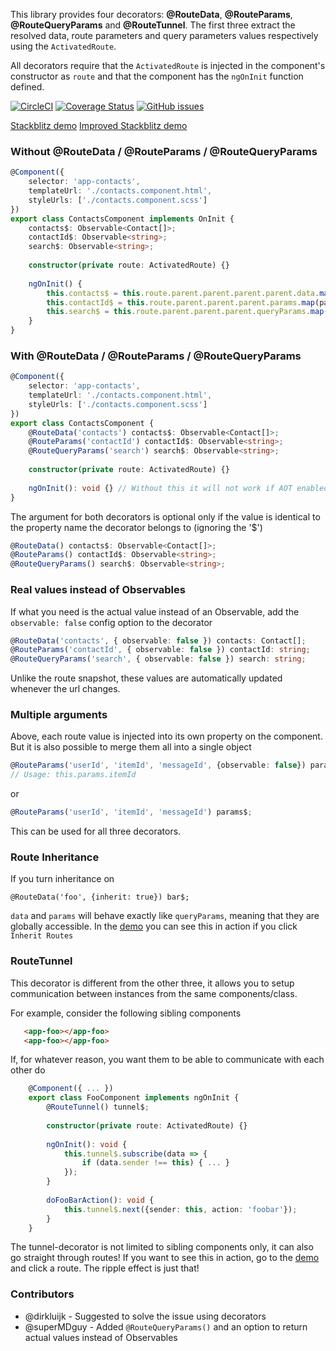 This library provides four decorators: **@RouteData**, **@RouteParams**, **@RouteQueryParams** and **@RouteTunnel**. The first three 
extract the resolved data, route parameters and query parameters values respectively using the `ActivatedRoute`. 

All decorators require that the `ActivatedRoute` is injected in the component's constructor as `route` and
that the component has the `ngOnInit` function defined. 

[![CircleCI](https://circleci.com/gh/scaljeri/angular-route-xxl.svg?style=svg)](https://circleci.com/gh/scaljeri/angular-route-xxl)
[![Coverage Status](https://coveralls.io/repos/github/scaljeri/angular-route-xxl/badge.svg?branch=multiple-values)](https://coveralls.io/github/scaljeri/angular-route-xxl?branch=multiple-values)
[![GitHub issues](https://img.shields.io/github/issues/scaljeri/angular-route-xxl.svg?style=plastic)](https://github.com/scaljeri/angular-route-xxl/issues)

[Stackblitz demo](https://stackblitz.com/edit/angular-dtexzt)
[Improved Stackblitz demo](https://stackblitz.com/edit/angular-route-xxl?file=app%2Ffoo-bar%2Ffoo-bar.component.ts)

### Without @RouteData / @RouteParams / @RouteQueryParams

```typescript
@Component({
    selector: 'app-contacts',
    templateUrl: './contacts.component.html',
    styleUrls: ['./contacts.component.scss']
})
export class ContactsComponent implements OnInit {
    contacts$: Observable<Contact[]>;
    contactId$: Observable<string>;
    search$: Observable<string>;
    
    constructor(private route: ActivatedRoute) {}
    
    ngOnInit() {
        this.contacts$ = this.route.parent.parent.parent.parent.data.map(data => data['contacts']);
        this.contactId$ = this.route.parent.parent.parent.params.map(params => params['contactId']);
        this.search$ = this.route.parent.parent.parent.queryParams.map(queryParams => queryParams['search']);
    }
}
```

### With @RouteData / @RouteParams / @RouteQueryParams

```typescript
@Component({
    selector: 'app-contacts',
    templateUrl: './contacts.component.html',
    styleUrls: ['./contacts.component.scss']
})
export class ContactsComponent {
    @RouteData('contacts') contacts$: Observable<Contact[]>;
    @RouteParams('contactId') contactId$: Observable<string>;
    @RouteQueryParams('search') search$: Observable<string>;
    
    constructor(private route: ActivatedRoute) {}
    
    ngOnInit(): void {} // Without this it will not work if AOT enabled
}
```

The argument for both decorators is optional only if the value is identical to the property name 
the decorator belongs to (ignoring the '$')

```typescript
@RouteData() contacts$: Observable<Contact[]>;
@RouteParams() contactId$: Observable<string>;
@RouteQueryParams() search$: Observable<string>;
```

### Real values instead of Observables 

If what you need is the actual value instead of an Observable, add the `observable: false` config option
to the decorator

```typescript
@RouteData('contacts', { observable: false }) contacts: Contact[];
@RouteParams('contactId', { observable: false }) contactId: string;
@RouteQueryParams('search', { observable: false }) search: string;
```

Unlike the route snapshot, these values are automatically updated whenever the url changes.

### Multiple arguments
Above, each route value is injected into its own property on the component. But it is also possible
to merge them all into a single object

```typescript
@RouteParams('userId', 'itemId', 'messageId', {observable: false}) params;
// Usage: this.params.itemId   
```

or

```typescript
@RouteParams('userId', 'itemId', 'messageId') params$; 
```

This can be used for all three decorators.

### Route Inheritance
If you turn inheritance on

    @RouteData('foo', {inherit: true}) bar$;
    
`data` and `params` will behave exactly like `queryParams`, meaning that they
are globally accessible. In the [demo](https://stackblitz.com/edit/angular-route-xxl?file=app%2Ffoo-bar%2Ffoo-bar.component.ts)
you can see this in action if you click `Inherit Routes`

### RouteTunnel
This decorator is different from the other three, it allows you to setup communication between instances from the same 
components/class.

For example, consider the following sibling components

```html
   <app-foo></app-foo>
   <app-foo></app-foo>
```
 
If, for whatever reason, you want them to be able to communicate with each other do

```typescript
    @Component({ ... })
    export class FooComponent implements ngOnInit {
        @RouteTunnel() tunnel$;
        
        constructor(private route: ActivatedRoute) {}
        
        ngOnInit(): void {
            this.tunnel$.subscribe(data => {
                if (data.sender !== this) { ... }
            });
        }
        
        doFooBarAction(): void {
            this.tunnel$.next({sender: this, action: 'foobar'});
        }
    }
```

The tunnel-decorator is not limited to sibling components only, it can also go straight through routes!
If you want to see this in action, go to the [demo](https://stackblitz.com/edit/angular-route-xxl?file=app%2Ffoo-bar%2Ffoo-bar.component.ts)
and click a route. The ripple effect is just that!

### Contributors
   + @dirkluijk - Suggested to solve the issue using decorators
   + @superMDguy - Added `@RouteQueryParams()` and an option to return actual values instead of Observables

